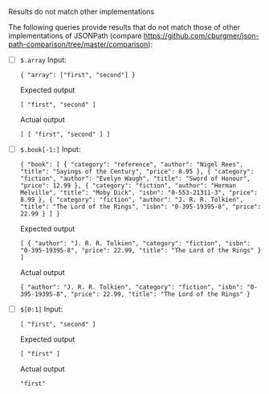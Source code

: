 Results do not match other implementations

The following queries provide results that do not match those of other implementations of JSONPath
(compare https://github.com/cburgmer/json-path-comparison/tree/master/comparison):

- [ ] `$.array`
  Input:
  ```
  { "array": ["first", "second"] }
  ```
  Expected output
  ```
  [ "first", "second" ]
  ```
  Actual output
  ```
  [ [ "first", "second" ] ]
  ```

- [ ] `$.book[-1:]`
  Input:
  ```
  { "book": [ { "category": "reference", "author": "Nigel Rees", "title": "Sayings of the Century", "price": 8.95 }, { "category": "fiction", "author": "Evelyn Waugh", "title": "Sword of Honour", "price": 12.99 }, { "category": "fiction", "author": "Herman Melville", "title": "Moby Dick", "isbn": "0-553-21311-3", "price": 8.99 }, { "category": "fiction", "author": "J. R. R. Tolkien", "title": "The Lord of the Rings", "isbn": "0-395-19395-8", "price": 22.99 } ] }
  ```
  Expected output
  ```
  [ { "author": "J. R. R. Tolkien", "category": "fiction", "isbn": "0-395-19395-8", "price": 22.99, "title": "The Lord of the Rings" } ]
  ```
  Actual output
  ```
  { "author": "J. R. R. Tolkien", "category": "fiction", "isbn": "0-395-19395-8", "price": 22.99, "title": "The Lord of the Rings" }
  ```

- [ ] `$[0:1]`
  Input:
  ```
  [ "first", "second" ]
  ```
  Expected output
  ```
  [ "first" ]
  ```
  Actual output
  ```
  "first"
  ```

